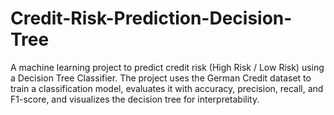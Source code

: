 # Credit-Risk-Prediction-Decision-Tree
A machine learning project to predict credit risk (High Risk / Low Risk) using a Decision Tree Classifier. The project uses the German Credit dataset to train a classification model, evaluates it with accuracy, precision, recall, and F1-score, and visualizes the decision tree for interpretability.
